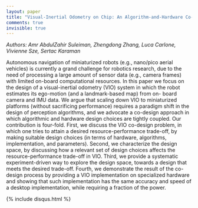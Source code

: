 ```yaml
---
layout: paper
title: "Visual-Inertial Odometry on Chip: An Algorithm-and-Hardware Co-design Approach"
comments: true
invisible: true
---
```


<p class="text-left"><i>Authors: Amr AbdulZahir Suleiman, Zhengdong Zhang, Luca Carlone, Vivienne Sze, Sertac Karaman</i></p>

Autonomous navigation of miniaturized robots (e.g., nano/pico aerial vehicles) is currently a grand challenge for robotics research, due to the need of processing a large amount of sensor data (e.g., camera frames) with limited on-board computational resources. In this paper we focus on the design of a visual-inertial odometry (VIO) system in which the robot estimates its ego-motion (and a landmark-based map) from on- board camera and IMU data. We argue that scaling down VIO to miniaturized platforms (without sacrificing performance) requires a paradigm shift in the design of perception algorithms, and we advocate a co-design approach in which algorithmic and hardware design choices are tightly coupled. Our contribution is four-fold. First, we discuss the VIO co-design problem, in which one tries to attain a desired resource-performance trade-off, by making suitable design choices (in terms of hardware, algorithms, implementation, and parameters). Second, we characterize the design space, by discussing how a relevant set of design choices affects the resource-performance trade-off in VIO. Third, we provide a systematic experiment-driven way to explore the design space, towards a design that meets the desired trade-off. Fourth, we demonstrate the result of the co-design process by providing a VIO implementation on specialized hardware and showing that such implementation has the same accuracy and speed of a desktop implementation, while requiring a fraction of the power.

{% include disqus.html %}
